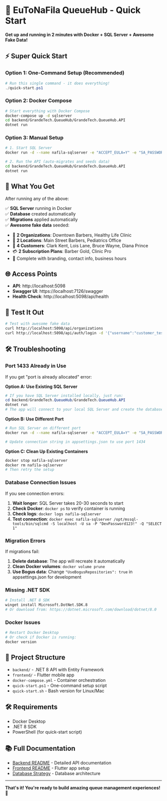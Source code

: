 # 🚀 EuToNaFila QueueHub - Quick Start

**Get up and running in 2 minutes with Docker + SQL Server + Awesome Fake Data!**

## ⚡ Super Quick Start

### Option 1: One-Command Setup (Recommended)
```powershell
# Run this single command - it does everything!
./quick-start.ps1
```

### Option 2: Docker Compose
```bash
# Start everything with Docker Compose
docker-compose up -d sqlserver
cd backend/GrandeTech.QueueHub/GrandeTech.QueueHub.API
dotnet run
```

### Option 3: Manual Setup
```bash
# 1. Start SQL Server
docker run -d --name nafila-sqlserver -e "ACCEPT_EULA=Y" -e "SA_PASSWORD=DevPassword123!" -p 1433:1433 mcr.microsoft.com/mssql/server:2019-latest

# 2. Run the API (auto-migrates and seeds data)
cd backend/GrandeTech.QueueHub/GrandeTech.QueueHub.API
dotnet run
```

## 🎯 What You Get

After running any of the above:

✅ **SQL Server** running in Docker  
✅ **Database** created automatically  
✅ **Migrations** applied automatically  
✅ **Awesome fake data** seeded:
- 🏪 **2 Organizations**: Downtown Barbers, Healthy Life Clinic
- 📍 **2 Locations**: Main Street Barbers, Pediatrics Office  
- 🦸 **4 Customers**: Clark Kent, Lois Lane, Bruce Wayne, Diana Prince
- 💳 **2 Subscription Plans**: Barber Gold, Clinic Pro
- 🎨 Complete with branding, contact info, business hours

## 🌐 Access Points

- **API**: http://localhost:5098
- **Swagger UI**: https://localhost:7126/swagger
- **Health Check**: http://localhost:5098/api/health

## 🧪 Test It Out

```bash
# Test with awesome fake data
curl http://localhost:5098/api/organizations
curl http://localhost:5098/api/auth/login -d '{"username":"customer_test","password":"CustomerPass123!"}'
```

## 🛠️ Troubleshooting

### Port 1433 Already in Use
If you get "port is already allocated" error:

**Option A: Use Existing SQL Server**
```powershell
# If you have SQL Server installed locally, just run:
cd backend/GrandeTech.QueueHub/GrandeTech.QueueHub.API
dotnet run
# The app will connect to your local SQL Server and create the database
```

**Option B: Use Different Port**
```bash
# Run SQL Server on different port
docker run -d --name nafila-sqlserver -e "ACCEPT_EULA=Y" -e "SA_PASSWORD=DevPassword123!" -p 1434:1433 mcr.microsoft.com/mssql/server:2019-latest

# Update connection string in appsettings.json to use port 1434
```

**Option C: Clean Up Existing Containers**
```bash
docker stop nafila-sqlserver
docker rm nafila-sqlserver
# Then retry the setup
```

### Database Connection Issues
If you see connection errors:
1. **Wait longer**: SQL Server takes 20-30 seconds to start
2. **Check Docker**: `docker ps` to verify container is running
3. **Check logs**: `docker logs nafila-sqlserver`
4. **Test connection**: `docker exec nafila-sqlserver /opt/mssql-tools/bin/sqlcmd -S localhost -U sa -P "DevPassword123!" -Q "SELECT 1"`

### Migration Errors
If migrations fail:
1. **Delete database**: The app will recreate it automatically
2. **Clean Docker volumes**: `docker volume prune`
3. **Use Bogus data**: Change `"UseBogusRepositories": true` in appsettings.json for development

### Missing .NET SDK
```bash
# Install .NET 8 SDK
winget install Microsoft.DotNet.SDK.8
# Or download from: https://dotnet.microsoft.com/download/dotnet/8.0
```

### Docker Issues
```bash
# Restart Docker Desktop
# Or check if Docker is running:
docker version
```

## 📁 Project Structure

- `backend/` - .NET 8 API with Entity Framework
- `frontend/` - Flutter mobile app
- `docker-compose.yml` - Container orchestration
- `quick-start.ps1` - One-command setup script
- `quick-start.sh` - Bash version for Linux/Mac

## 🛠️ Requirements

- Docker Desktop
- .NET 8 SDK
- PowerShell (for quick-start script)

## 📚 Full Documentation

- [Backend README](backend/README.md) - Detailed API documentation
- [Frontend README](frontend/README.md) - Flutter app setup
- [Database Strategy](backend/markdown/SQL_DATABASE_IMPLEMENTATION_STRATEGY.md) - Database architecture

---

**That's it! You're ready to build amazing queue management experiences! 🎉** 